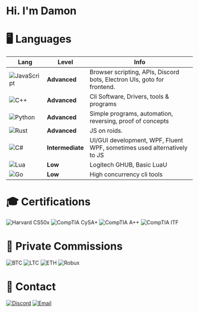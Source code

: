 # Hi. I'm Damon

# 🖥️ Languages

  | **Lang**  | **Level**  | **Info**                                                                 |
  |---------------|-----------------|--------------------------------------------------------------------------|
  | ![JavaScript](https://img.shields.io/badge/-JavaScript-yellow?style=flat-square&logo=javascript&logoColor=white) | **Advanced**       | Browser scripting, APIs, Discord bots, Electron UIs, goto for frontend. |
  | ![C++](https://img.shields.io/badge/-C%2B%2B-blue?style=flat-square&logo=cplusplus&logoColor=white)           | **Advanced**       | Cli Software, Drivers, tools & programs      |
  | ![Python](https://img.shields.io/badge/-Python-blue?style=flat-square&logo=python&logoColor=white)             | **Advanced**       | Simple programs, automation, reversing, proof of concepts                   |
  | ![Rust](https://img.shields.io/badge/-Rust-orange?style=flat-square&logo=rust&logoColor=white)                 | **Advanced**   | JS on roids.                         |
  | ![C#](https://img.shields.io/badge/-C%23-purple?style=flat-square&logo=csharp&logoColor=white)                 | **Intermediate**   | UI/GUI development, WPF, Fluent WPF, sometimes used alternatively to JS                  |
  | ![Lua](https://img.shields.io/badge/-Lua-darkblue?style=flat-square&logo=lua&logoColor=white)                 | **Low**            | Logitech GHUB, Basic LuaU                     |
  | ![Go](https://img.shields.io/badge/-Go-lightblue?style=flat-square&logo=go&logoColor=white)                   | **Low**            | High concurrency cli tools                     |

# 🎓 Certifications

  ![Harvard CS50x](https://img.shields.io/badge/Harvard-CS50x-orange?style=flat-square)
  ![CompTIA CySA+](https://img.shields.io/badge/CompTIA-CySA%2B-blue?style=flat-square)
  ![CompTIA A++](https://img.shields.io/badge/CompTIA-A+%2B-blue?style=flat-square)
  ![CompTIA ITF](https://img.shields.io/badge/CompTIA-Basic%2B-blue?style=flat-square)

# 👤 Private Commissions

![BTC](https://img.shields.io/badge/BTC-F7931A?style=flat-square&logo=bitcoin&logoColor=white) 
![LTC](https://img.shields.io/badge/LTC-A6A9AA?style=flat-square&logo=litecoin&logoColor=white) 
![ETH](https://img.shields.io/badge/ETH-3C3C3D?style=flat-square&logo=ethereum&logoColor=white) 
![Robux](https://img.shields.io/badge/Robux-107C10?style=flat-square&logo=roblox&logoColor=white)

# 📲 Contact

[![Discord](https://img.shields.io/badge/Discord-Swedish.Psycho-7289DA?logo=discord&logoColor=white&style=flat-square)](https://discordapp.com/users/Swedish.Psycho)
[![Email](https://img.shields.io/badge/Email-hat3damon%40gmail.com-D14836?logo=gmail&logoColor=white&style=flat-square)](mailto:hat3damon@gmail.com)
